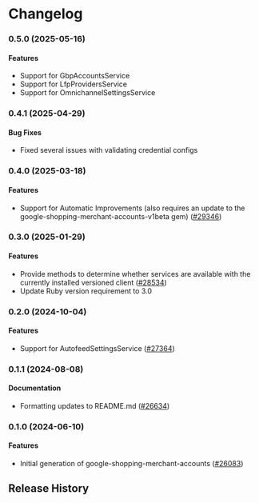 # Changelog

### 0.5.0 (2025-05-16)

#### Features

* Support for GbpAccountsService 
* Support for LfpProvidersService 
* Support for OmnichannelSettingsService 

### 0.4.1 (2025-04-29)

#### Bug Fixes

* Fixed several issues with validating credential configs 

### 0.4.0 (2025-03-18)

#### Features

* Support for Automatic Improvements (also requires an update to the google-shopping-merchant-accounts-v1beta gem) ([#29346](https://github.com/googleapis/google-cloud-ruby/issues/29346)) 

### 0.3.0 (2025-01-29)

#### Features

* Provide methods to determine whether services are available with the currently installed versioned client ([#28534](https://github.com/googleapis/google-cloud-ruby/issues/28534)) 
* Update Ruby version requirement to 3.0 

### 0.2.0 (2024-10-04)

#### Features

* Support for AutofeedSettingsService ([#27364](https://github.com/googleapis/google-cloud-ruby/issues/27364)) 

### 0.1.1 (2024-08-08)

#### Documentation

* Formatting updates to README.md ([#26634](https://github.com/googleapis/google-cloud-ruby/issues/26634)) 

### 0.1.0 (2024-06-10)

#### Features

* Initial generation of google-shopping-merchant-accounts ([#26083](https://github.com/googleapis/google-cloud-ruby/issues/26083)) 

## Release History
